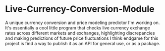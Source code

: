 # Live-Currency-Conversion-Module
A unique currency conversion and price modeling predictor I'm working on.
It's essentially a cool little program that checks live currency exchange rates across different markets and exchanges, highlighting discrepancies and making predictions of future price fluctuations
I think endgame for this project is find a way to publish it as an API for general use, or as a package.

